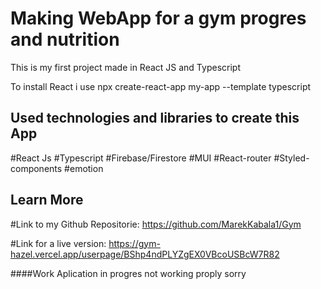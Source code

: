 # Making WebApp for a gym progres and nutrition

This is my first project made in React JS and Typescript

To install React i use npx create-react-app my-app --template typescript

## Used technologies and libraries to create this App

#React Js
#Typescript
#Firebase/Firestore
#MUI
#React-router
#Styled-components
#emotion

## Learn More

#Link to my Github Repositorie:
https://github.com/MarekKabala1/Gym

#Link for a live version:
https://gym-hazel.vercel.app/userpage/BShp4ndPLYZgEX0VBcoUSBcW7R82

####Work Aplication in progres not working proply sorry

